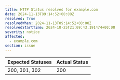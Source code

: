 ```yaml
---
title: HTTP Status resolved for example.com
date: 2024-11-13T09:14:52+00:00Z
resolved: True
resolvedWhen: 2024-11-13T09:14:52+00:00Z
resolvedStartTime: 2024-10-25T21:09:43.191474+00:00
severity: notice
affected:
  - example.com
section: issue
---
```


| Expected Statuses | Actual Status  |
|-------------------|----------------|
| 200, 301, 302 | 200 |
